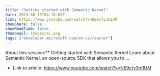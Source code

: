 ```yaml
---
title: "Getting started with Semantic Kernel"
date: 2024-08-15T04:10:03Z
link: https://www.youtube.com/watch?v=NE9cty3m1UM
showShare: false
showReadTime: false
thumbnail: images/ai.png
tags: ["developer.microsoft.com/en-us/reactor"]
---
```

About this session:** Getting started with Semantic Kernel Learn about Semantic Kernel, an open-source SDK that allows you to ...

- Link to article: https://www.youtube.com/watch?v=NE9cty3m1UM